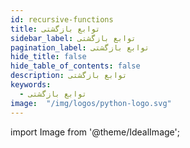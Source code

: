 ```yaml
---
id: recursive-functions
title: توابع بازگشتی
sidebar_label: توابع بازگشتی
pagination_label: توابع بازگشتی
hide_title: false
hide_table_of_contents: false
description: توابع بازگشتی
keywords:
  - توابع بازگشتی
image:  "/img/logos/python-logo.svg"
---
```


import Image from '@theme/IdealImage';
